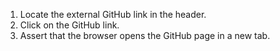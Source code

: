 1. Locate the external GitHub link in the header.
2. Click on the GitHub link.
3. Assert that the browser opens the GitHub page in a new tab.